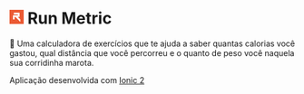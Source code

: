 # <img src="https://github.com/jorgehclinhares/run-metric/blob/master/resources/icon.png" width="25"> Run Metric
:running: Uma calculadora de exercícios que te ajuda a saber quantas calorias você gastou, qual distância que você percorreu e o quanto de peso você naquela sua corridinha marota. 

Aplicação desenvolvida com [Ionic 2](https://ionicframework.com/)
